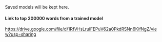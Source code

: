 Saved models will be kept here.

#### Link to top 200000 words from a trained model

https://drive.google.com/file/d/1RfVHsLruiFEPuV62a0PkdRSNn6KifNgZ/view?usp=sharing

